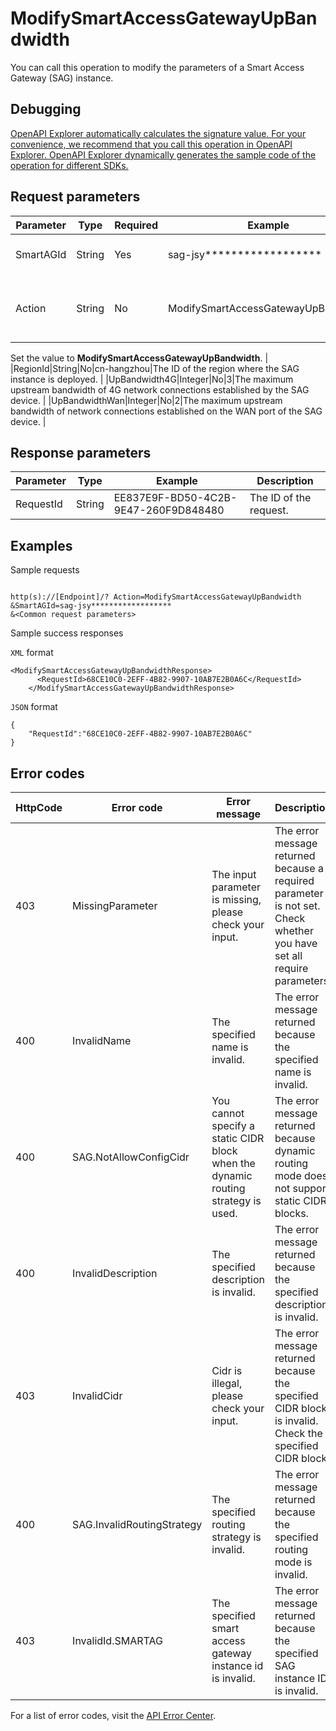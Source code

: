 # ModifySmartAccessGatewayUpBandwidth

You can call this operation to modify the parameters of a Smart Access Gateway \(SAG\) instance.

## Debugging

[OpenAPI Explorer automatically calculates the signature value. For your convenience, we recommend that you call this operation in OpenAPI Explorer. OpenAPI Explorer dynamically generates the sample code of the operation for different SDKs.](https://api.aliyun.com/#product=Smartag&api=ModifySmartAccessGatewayUpBandwidth&type=RPC&version=2018-03-13)

## Request parameters

|Parameter|Type|Required|Example|Description|
|---------|----|--------|-------|-----------|
|SmartAGId|String|Yes|sag-jsy\*\*\*\*\*\*\*\*\*\*\*\*\*\*\*\*\*\*|The ID of the SAG instance. |
|Action|String|No|ModifySmartAccessGatewayUpBandwidth|The operation that you want to perform.

 Set the value to **ModifySmartAccessGatewayUpBandwidth**. |
|RegionId|String|No|cn-hangzhou|The ID of the region where the SAG instance is deployed. |
|UpBandwidth4G|Integer|No|3|The maximum upstream bandwidth of 4G network connections established by the SAG device. |
|UpBandwidthWan|Integer|No|2|The maximum upstream bandwidth of network connections established on the WAN port of the SAG device. |

## Response parameters

|Parameter|Type|Example|Description|
|---------|----|-------|-----------|
|RequestId|String|EE837E9F-BD50-4C2B-9E47-260F9D848480|The ID of the request. |

## Examples

Sample requests

```

http(s)://[Endpoint]/? Action=ModifySmartAccessGatewayUpBandwidth
&SmartAGId=sag-jsy******************
&<Common request parameters>

```

Sample success responses

`XML` format

```
<ModifySmartAccessGatewayUpBandwidthResponse>
	  <RequestId>68CE10C0-2EFF-4B82-9907-10AB7E2B0A6C</RequestId>
    </ModifySmartAccessGatewayUpBandwidthResponse>
```

`JSON` format

```
{
	"RequestId":"68CE10C0-2EFF-4B82-9907-10AB7E2B0A6C"
}
```

## Error codes

|HttpCode|Error code|Error message|Description|
|--------|----------|-------------|-----------|
|403|MissingParameter|The input parameter is missing, please check your input.|The error message returned because a required parameter is not set. Check whether you have set all require parameters.|
|400|InvalidName|The specified name is invalid.|The error message returned because the specified name is invalid.|
|400|SAG.NotAllowConfigCidr|You cannot specify a static CIDR block when the dynamic routing strategy is used.|The error message returned because dynamic routing mode does not support static CIDR blocks.|
|400|InvalidDescription|The specified description is invalid.|The error message returned because the specified description is invalid.|
|403|InvalidCidr|Cidr is illegal, please check your input.|The error message returned because the specified CIDR block is invalid. Check the specified CIDR block.|
|400|SAG.InvalidRoutingStrategy|The specified routing strategy is invalid.|The error message returned because the specified routing mode is invalid.|
|403|InvalidId.SMARTAG|The specified smart access gateway instance id is invalid.|The error message returned because the specified SAG instance ID is invalid.|

For a list of error codes, visit the [API Error Center](https://error-center.alibabacloud.com/status/product/Smartag).

